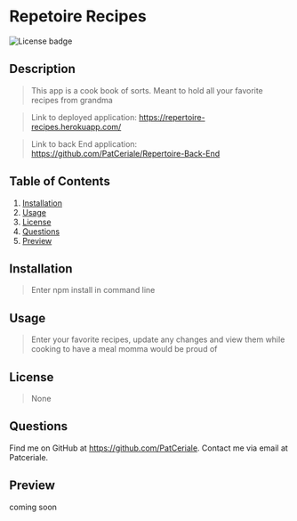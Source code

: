 # **Repetoire Recipes**

![License badge](https://img.shields.io/badge/license-None-success)

## **Description**

> This app is a cook book of sorts. Meant to hold all your favorite recipes from grandma

> Link to deployed application: https://repertoire-recipes.herokuapp.com/

> Link to back End application: https://github.com/PatCeriale/Repertoire-Back-End

## **Table of Contents**

1. [Installation](#installation)
1. [Usage](#usage)
1. [License](#license)
1. [Questions](#questions)
1. [Preview](#preview)

## **Installation**

> Enter npm install in command line

## **Usage**

> Enter your favorite recipes, update any changes and view them while cooking to have a meal momma would be proud of

## **License**

> None

## **Questions**

Find me on GitHub at https://github.com/PatCeriale.
Contact me via email at Patceriale.

## **Preview**

coming soon
